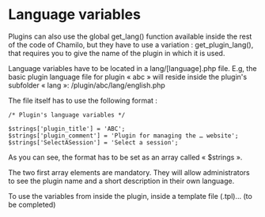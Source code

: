 # Language variables

Plugins can also use the global get\_lang\(\) function available inside the rest of the code of Chamilo, but they have to use a variation : get\_plugin\_lang\(\), that requires you to give the name of the plugin in which it is used.

Language variables have to be located in a lang/\[language\].php file. E.g, the basic plugin language file for plugin « abc » will reside inside the plugin's subfolder « lang »: /plugin/abc/lang/english.php

The file itself has to use the following format :

```text
/* Plugin's language variables */

$strings['plugin_title'] = 'ABC';
$strings['plugin_comment'] = 'Plugin for managing the … website';
$strings['SelectASession'] = 'Select a session';
```

As you can see, the format has to be set as an array called « $strings ».

The two first array elements are mandatory. They will allow administrators to see the plugin name and a short description in their own language.

To use the variables from inside the plugin, inside a template file \(.tpl\)... \(to be completed\)

